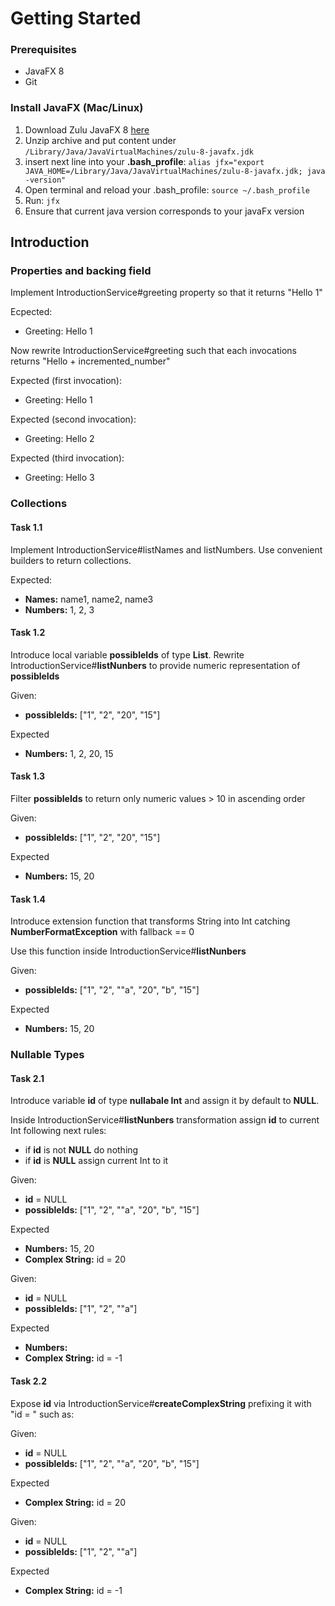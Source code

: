 # Getting Started

### Prerequisites
* JavaFX 8
* Git

### Install JavaFX (Mac/Linux)

1. Download Zulu JavaFX 8 [here](https://www.azul.com/downloads/zulu-community/?&architecture=x86-64-bit&package=jdk-fx)
2. Unzip archive and put content under `/Library/Java/JavaVirtualMachines/zulu-8-javafx.jdk`
3. insert next line into your **.bash_profile**: 
    `alias jfx="export JAVA_HOME=/Library/Java/JavaVirtualMachines/zulu-8-javafx.jdk; java -version"`
4. Open terminal and reload your .bash_profile: `source ~/.bash_profile`
5. Run: `jfx`
6. Ensure that current java version corresponds to your javaFx version

## Introduction

### Properties and backing field


Implement IntroductionService#greeting property so that it returns "Hello 1"

Ecpected:
- Greeting: Hello 1

Now rewrite IntroductionService#greeting such that each invocations returns "Hello + incremented_number"

Expected (first invocation):
- Greeting: Hello 1

Expected (second invocation):
- Greeting: Hello 2

Expected (third invocation):
- Greeting: Hello 3

### Collections

#### Task 1.1
Implement IntroductionService#listNames and listNumbers. Use convenient builders to return collections.

Expected:
- **Names:** name1, name2, name3
- **Numbers:** 1, 2, 3

#### Task 1.2
Introduce local variable **possibleIds** of type **List<String>**. Rewrite IntroductionService#**listNunbers** to provide
numeric representation of **possibleIds**

Given:
- **possibleIds:** ["1", "2", "20", "15"]

Expected
- **Numbers:** 1, 2, 20, 15

#### Task 1.3
Filter **possibleIds** to return only numeric values > 10 in ascending order

Given:
- **possibleIds:** ["1", "2", "20", "15"]

Expected
- **Numbers:** 15, 20

#### Task 1.4
Introduce extension function that transforms String into Int catching **NumberFormatException** with fallback == 0

Use this function inside IntroductionService#**listNunbers**

Given:
- **possibleIds:** ["1", "2", ""a", "20", "b", "15"]

Expected
- **Numbers:** 15, 20

### Nullable Types

#### Task 2.1
Introduce variable **id** of type **nullabale Int** and assign it by default to **NULL**.

Inside IntroductionService#**listNunbers** transformation assign **id** to current Int following next rules:
- if **id** is not **NULL** do nothing
- if **id** is **NULL** assign current Int to it

Given:
- **id** = NULL
- **possibleIds:** ["1", "2", ""a", "20", "b", "15"]

Expected
- **Numbers:** 15, 20
- **Complex String:** id = 20

Given:
- **id** = NULL
- **possibleIds:** ["1", "2", ""a"]

Expected
- **Numbers:**
- **Complex String:** id = -1

#### Task 2.2

Expose **id** via IntroductionService#**createComplexString** prefixing it with "id = " such as:

Given:
- **id** = NULL
- **possibleIds:** ["1", "2", ""a", "20", "b", "15"]

Expected
- **Complex String:** id = 20

Given:
- **id** = NULL
- **possibleIds:** ["1", "2", ""a"]

Expected
- **Complex String:** id = -1
